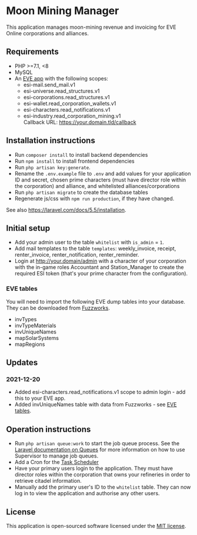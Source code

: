 # Moon Mining Manager

This application manages moon-mining revenue and invoicing for EVE Online corporations and alliances.

## Requirements

* PHP >=7.1, <8
* MySQL
* An [EVE app](https://developers.eveonline.com) with the following scopes:
  - esi-mail.send_mail.v1
  - esi-universe.read_structures.v1
  - esi-corporations.read_structures.v1
  - esi-wallet.read_corporation_wallets.v1
  - esi-characters.read_notifications.v1
  - esi-industry.read_corporation_mining.v1  
    Callback URL: https://your.domain.tld/callback

## Installation instructions

* Run `composer install` to install backend dependencies
* Run `npm install` to install frontend dependencies
* Run `php artisan key:generate`.
* Rename the `.env.example` file to `.env` and add values for your application ID and secret, chosen prime characters 
  (must have director role within the corporation) and alliance, and whitelisted alliances/corporations
* Run `php artisan migrate` to create the database tables
* Regenerate js/css with `npm run production`, if they have changed.

See also https://laravel.com/docs/5.5/installation.

## Initial setup

- Add your admin user to the table `whitelist` with `is_admin` = `1`.
- Add mail templates to the table `templates`: weekly_invoice, receipt, renter_invoice, renter_notification, 
  renter_reminder.
- Login at http://your.domain/admin with a character of your corporation with the in-game roles Accountant
  and Station_Manager to create the required ESI token (that's your prime character from the configuration).

### EVE tables

You will need to import the following EVE dump tables into your database. They can be downloaded from
[Fuzzworks](https://www.fuzzwork.co.uk/dump/latest/).

* invTypes
* invTypeMaterials
* invUniqueNames
* mapSolarSystems
* mapRegions

## Updates

### 2021-12-20

- Added esi-characters.read_notifications.v1 scope to admin login - add this to your EVE app.
- Added invUniqueNames table with data from Fuzzworks - see [EVE tables](#eve-tables).

## Operation instructions

* Run `php artisan queue:work` to start the job queue process. See the 
  [Laravel documentation on Queues](https://laravel.com/docs/5.5/queues) for more information on how to use 
  Supervisor to manage job queues.
* Add a Cron for the [Task Scheduler](https://laravel.com/docs/5.5/scheduling)
* Have your primary users login to the application. They must have director roles within the corporation that owns 
  your refineries in order to retrieve citadel information.
* Manually add the primary user's ID to the `whitelist` table. They can now log in to view the application and 
  authorise any other users.

## License

This application is open-sourced software licensed under the [MIT license](http://opensource.org/licenses/MIT).
